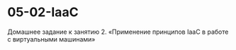 # 05-02-IaaC
Домашнее задание к занятию 2. «Применение принципов IaaC в работе с виртуальными машинами»
